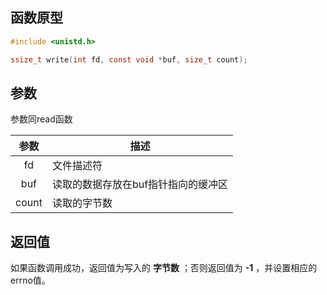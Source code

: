 ## 函数原型
```c
#include <unistd.h>

ssize_t write(int fd, const void *buf, size_t count);
```
## 参数
参数同read函数

|参数|描述|
|:---:|----|
|fd|文件描述符|
|buf|读取的数据存放在buf指针指向的缓冲区|
|count|读取的字节数|
## 返回值
如果函数调用成功，返回值为写入的 **字节数** ；否则返回值为 **-1** ，并设置相应的errno值。